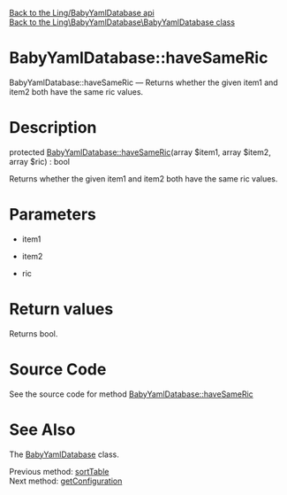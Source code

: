 [Back to the Ling/BabyYamlDatabase api](https://github.com/lingtalfi/BabyYamlDatabase/blob/master/doc/api/Ling/BabyYamlDatabase.md)<br>
[Back to the Ling\BabyYamlDatabase\BabyYamlDatabase class](https://github.com/lingtalfi/BabyYamlDatabase/blob/master/doc/api/Ling/BabyYamlDatabase/BabyYamlDatabase.md)


BabyYamlDatabase::haveSameRic
================



BabyYamlDatabase::haveSameRic — Returns whether the given item1 and item2 both have the same ric values.




Description
================


protected [BabyYamlDatabase::haveSameRic](https://github.com/lingtalfi/BabyYamlDatabase/blob/master/doc/api/Ling/BabyYamlDatabase/BabyYamlDatabase/haveSameRic.md)(array $item1, array $item2, array $ric) : bool




Returns whether the given item1 and item2 both have the same ric values.




Parameters
================


- item1

    

- item2

    

- ric

    


Return values
================

Returns bool.








Source Code
===========
See the source code for method [BabyYamlDatabase::haveSameRic](https://github.com/lingtalfi/BabyYamlDatabase/blob/master/BabyYamlDatabase.php#L439-L454)


See Also
================

The [BabyYamlDatabase](https://github.com/lingtalfi/BabyYamlDatabase/blob/master/doc/api/Ling/BabyYamlDatabase/BabyYamlDatabase.md) class.

Previous method: [sortTable](https://github.com/lingtalfi/BabyYamlDatabase/blob/master/doc/api/Ling/BabyYamlDatabase/BabyYamlDatabase/sortTable.md)<br>Next method: [getConfiguration](https://github.com/lingtalfi/BabyYamlDatabase/blob/master/doc/api/Ling/BabyYamlDatabase/BabyYamlDatabase/getConfiguration.md)<br>

